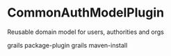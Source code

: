 CommonAuthModelPlugin
=====================

Reusable domain model for users, authorities and orgs

grails package-plugin
grails maven-install

